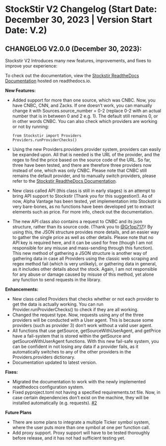 # StockStir V2 Changelog (Start Date: December 30, 2023 | Version Start Date: V.2)


## CHANGELOG V2.0.0 (December 30, 2023):

Stockstir V2 Introduces many new features, improvements, and fixes to improve your experience:

To check out the documentation, view the [Stockstir ReadtheDocs Documentation](https://stockstir.readthedocs.io/en/latest/index.html) hosted on readthedocs.io.

**New Features:**
- Added support for more than one source, which was CNBC. Now, you have CNBC, CNN, and Zacks. If one doesn’t work, you can manually change it with Sources.source_number = 0-2 (replace 0-2 with an actual number that is in between 0 and 2 e.g. 1). The default still remains 0, or in other words CNBC. You can also check which providers are working or not by running:

	```
    from Stockstir import Providers
    Providers.runProviderChecks()
	```

- Using the new Providers.providers provider system, providers can easily be expanded upon. All that is needed is the URL of the provider, and the regex to find the price based on the source code of the URL. So far, three have been tested, and there are therefore three providers now instead of one, which was only CNBC. Please note that CNBC still remains the default provider, and to manually switch providers, please refer to the [Stockstir ReadtheDocs Documentation](https://stockstir.readthedocs.io/en/latest/index.html).
- New class called API (this class is still in early stages) is an attempt to bring API support to Stockstir (Thank you for this suggestion!). As of now, Alpha Vantage has been tested, yet implementation into Stockstir is very bare-bones, as no functions have been developed yet to extract elements such as price. For more info, check out the documentation.
- The new API class also contains a request to CNBC and its json structure, rather than its source code. (Thank you to [@Gr1pp717](https://www.reddit.com/user/Gr1pp717/))! By using this, the JSON structure provides more details, and an easier way to gather the single price as well as other details. Please note that no API key is required here, and it can be used for free (though I am not responsible for any misuse and mass-sending through this function). This new method of gathering a JSON structure is another way of gathering data in case all Providers using the classic web scraping and regex method fail (which is very unlikely), or gathering data in general, as it includes other details about the stock. Again, I am not responsible for any abuse or damage caused by misuse of this method, yet alone any function to send requests in the library.

**Enhancements:**
- New class called Providers that checks whether or not each provider to get the data is actually working. You can run Provider.runProviderChecks() to check if they are all working.
- Changed the request type. Now, requests using any of the three providers will be conducted with a User agent. This is because some providers (such as provider 3) don’t work without a valid user agent.
- All functions that use getSource, getSourceWithUserAgent, and getPrice have a fail-system that is stored within the getSource and getSourceWithUserAgent functions. With this new fail-safe system, you can be confident in not losing any data if a provider fails, as it automatically switches to any of the other providers in the Providers.providers dictionary.
- Documentation updated to latest version.

**Fixes:**
- Migrated the documentation to work with the newly implemented readthedocs configuration system.
- Fixed pyproject.toml not having a specified requirements.txt file. Now, in case certain dependencies don’t exist on the machine, they will be installed automatically (e.g. requests). [#2](https://github.com/PatzEdi/Stockstir/issues/2)

**Future Plans**
- There are some plans to integrate a multiple Ticker symbol system, where the user puts more than one symbol at one per function call.
- Add proxy support. Proxy support will have to be tested thoroughly before release, and it has not had sufficient testing yet.
